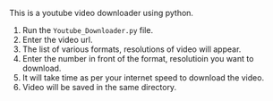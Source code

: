 This is a youtube video downloader using python.
1. Run the `Youtube_Downloader.py` file.
2. Enter the video url.
3. The list of various formats, resolutions of video will appear.
4. Enter the number in front of the format, resolutioin you want to download.
5. It will take time as per your internet speed to download the video.
6. Video will be saved in the same directory.
